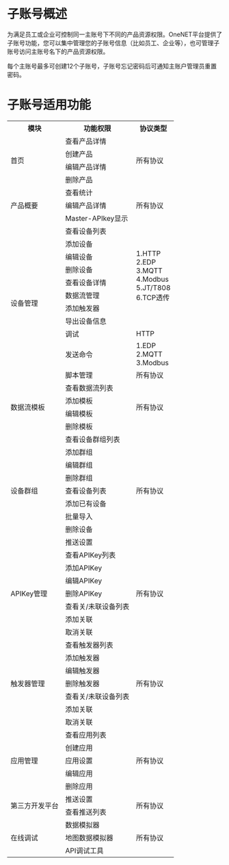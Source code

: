 # 子账号概述

为满足员工或企业可控制同一主账号下不同的产品资源权限。OneNET平台提供了子账号功能，您可以集中管理您的子账号信息（比如员工、企业等），也可管理子账号访问主账号名下的产品资源权限。

每个主账号最多可创建12个子账号，子账号忘记密码后可通知主账户管理员重置密码。


# 子账号适用功能
<table>
<tr><th>模块</th><th>功能权限</th><th>协议类型</th></tr>
<tr>
    <td rowspan="4"> 首页<br/>
    <td>查看产品详情</td>
    <td rowspan="4"> 所有协议<br/>
<tr><td>创建产品</td></tr>
<tr><td>编辑产品详情</td></tr>
<tr><td>删除产品</td></tr>

<tr>
    <td rowspan="3"> 产品概要<br/>
    <td>查看统计</td>
    <td rowspan="3"> 所有协议<br/>
<tr><td>编辑产品详情</td></tr>
<tr><td>Master-APIkey显示</td></tr>

<tr>
    <td rowspan="11">设备管理<br/>
    <td>查看设备列表</td>
    <td rowspan="8">1.HTTP<br/>
2.EDP<br/>
3.MQTT<br/>
4.Modbus<br/>
5.JT/T808<br/>
6.TCP透传<br/>
<tr><td>添加设备</td></tr>
<tr><td>编辑设备</td></tr>
<tr><td>删除设备</td></tr>
<tr><td>查看设备详情</td></tr>
<tr><td>数据流管理</td></tr>
<tr><td>添加触发器</td></tr>
<tr><td>导出设备信息</td></tr>
<tr><td>调试
<td rowspan="1">HTTP<br/>
<tr><td>发送命令
<td rowspan="1">1.EDP<br/>
2.MQTT<br/>
3.Modbus<br/>
<tr><td>脚本管理
<td rowspan="1">所有协议<br/></td></tr>
<tr>

<tr>
    <td rowspan="4"> 数据流模板<br/>
    <td>查看数据流列表</td>
    <td rowspan="4"> 所有协议<br/>
<tr><td>添加模板</td></tr>
<tr><td>编辑模板</td></tr>
<tr><td>删除模板</td></tr>

<tr>
    <td rowspan="9"> 设备群组<br/>
    <td>查看设备群组列表</td>
    <td rowspan="9"> 所有协议<br/>
<tr><td>添加群组</td></tr>
<tr><td>编辑群组</td></tr>
<tr><td>删除群组</td></tr>
<tr><td>查看设备列表</td></tr>
<tr><td>添加已有设备</td></tr>
<tr><td>批量导入</td></tr>
<tr><td>删除设备</td></tr>
<tr><td>推送设置</td></tr>

<tr>
    <td rowspan="7"> APIKey管理<br/>
    <td>查看APIKey列表</td>
    <td rowspan="7"> 所有协议<br/>
<tr><td>添加APIKey</td></tr>
<tr><td>编辑APIKey</td></tr>
<tr><td>删除APIKey</td></tr>
<tr><td>查看关/未联设备列表</td></tr>
<tr><td>添加关联</td></tr>
<tr><td>取消关联</td></tr>

<tr>
    <td rowspan="7"> 触发器管理<br/>
    <td>查看触发器列表</td>
    <td rowspan="7"> 所有协议<br/>
<tr><td>添加触发器</td></tr>
<tr><td>编辑触发器</td></tr>
<tr><td>删除触发器</td></tr>
<tr><td>查看关/未联设备列表</td></tr>
<tr><td>添加关联</td></tr>
<tr><td>取消关联</td></tr>

<tr>
    <td rowspan="5"> 应用管理<br/>
    <td>查看应用列表</td>
    <td rowspan="5"> 所有协议<br/>
<tr><td>创建应用</td></tr>
<tr><td>应用设置</td></tr>
<tr><td>编辑应用</td></tr>
<tr><td>删除应用</td></tr>

<tr>
    <td rowspan="2"> 第三方开发平台<br/>
    <td>推送设置</td>
    <td rowspan="2"> 所有协议<br/>
<tr><td>查看推送列表</td></tr>

<tr>
    <td rowspan="5"> 在线调试<br/>
    <td>数据模拟器</td>
    <td rowspan="5"> 所有协议<br/>
<tr><td>地图数据模拟器</td></tr>
<tr><td>API调试工具</td></tr>
</table>


